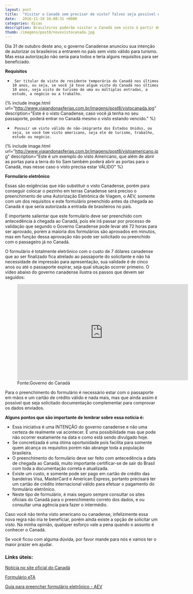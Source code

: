 ```yaml
---
layout: post
title:  "Visitar o Canadá sem precisar de visto? Talvez seja possível em 2017 "
date:   2016-11-10 16:08:31 +0000
categories: dicas
description: Brasileiros poderão visitar o Canadá sem visto à partir de 2017. Veja se você poderá se benefeciar nas possíveis novas regras.
thumb: /imagens/post8/novovistocanada.jpg
---
```


Dia 31 de outubro deste ano, o governo Canadense anunciou sua intenção de autorizar os brasileiros a entrarem no país sem visto válido para turismo. Mas essa autorização não seria para todos e teria alguns requisitos para ser beneficiado.


**Requisitos**


-      Ser titular de visto de residente temporário do Canadá nos últimos 10 anos, ou seja, se você já teve algum visto do Canadá nos últimos 10 anos, seja visto de turismo de uma ou múltiplas entradas, a estudo, a negócio ou a trabalho.

{% include image.html url="http://www.viajandonasferias.com.br/imagens/post8/vistocanada.jpg" description="Este é o visto Canadense, caso você já tenha no seu passaporte, poderá entrar no Canadá mesmo o visto estando vencido." %}

-      Possuir um visto válido de não-imigrante dos Estados Unidos, ou seja, se você tem visto americano, seja ele de turismo, trabalho, estudo ou negócio.

{% include image.html url="http://www.viajandonasferias.com.br/imagens/post8/vistoamericano.jpg" description="Este é um exemplo do visto Americano, que além de abrir as portas para a terra do tio Sam também poderá abrir as portas para o Canadá, mas nesse caso o visto precisa estar VÁLIDO" %}

**Formulário eletrônico**

Essas são exigências que irão substituir o visto Canadense, porém para conseguir colocar o pezinho em terras Canadense será preciso o preenchimento de uma Autorização Eletrônica de Viagem, o AEV, somente com um dos requisitos e este formulário preenchido antes da chegada ao Canadá é que seria autorizada a entrada de brasileiros no país.

É importante salientar que este formulário deve ser preenchido com antecedência à chegada ao Canadá, pois ele irá passar por processo de validação que segundo o Governo Canadense pode levar até 72 horas para ser aprovado, porém a maioria dos formulários são aprovados em minutos, mas em função dessa aprovação não pode ser solicitado ou preenchido com o passageiro já no Canadá.

O formulário é totalmente eletrônico com o custo de 7 dólares canadense que ao ser finalizado fica atrelado ao passaporte do solicitante e não há necessidade de impressão para apresentação, sua validade é de cinco anos ou até o passaporte expirar, seja qual situação ocorrer primeiro. O vídeo abaixo do governo canadense ilustra os passos que devem ser seguidos:

<figure class="image centered">
  <iframe width="560" height="315" src="https://www.youtube.com/embed/nS2beiBA1Mo" frameborder="0" allowfullscreen></iframe>
  <figcaption>Fonte:Governo do Canadá</figcaption>
</figure>

Para o preenchimento do formulário é necessário estar com o passaporte em mãos e um cartão de crédito válido e nada mais, mas que ainda assim é possível que seja solicitado documentação complementar para comprovar os dados enviados.

**Alguns pontos que são importante de lembrar sobre essa notícia é:**

- Essa iniciativa é uma INTENÇÃO do governo canadense e não uma certeza de realmente vai acontecer. É uma possibilidade mas que pode não ocorrer exatamente na data e como está sendo divulgado hoje.
- Se concretizada é uma ótima oportunidade pois facilita para somente quem alcança os requisitos porém não abrange toda a população brasileira.
- O preenchimento do formulário deve ser feito com antecedência a data de chegada ao Canadá, muito importante certificar-se de sair do Brasil com toda a documentação correta e atualizada.
- Existe um custo, e somente pode ser pago em cartão de crédito das bandeiras Visa, MasterCard e American Express, portanto precisará ter um cartão de crédito internacional válido para efetuar o pagamento do formulário eletrônico.
- Neste tipo de formulário, é mais seguro sempre consultar os sites oficiais do Canadá para o preenchimento correto dos dados, e ou consultar uma agência para fazer o intermédio.

Caso você não tenha visto americano ou canadense, infelizmente essa nova regra não iria te beneficiar, porém ainda existe a opção de solicitar um visto. Na minha opinião, qualquer esforço vale a pena quando o assunto é conhecer o Canadá.

Se você ficou com alguma dúvida, por favor mande para nós e vamos ter o maior prazer em ajudar.


### Links úteis: ###

[Notícia no site oficial do Canadá](http://www.canadainternational.gc.ca/brazil-bresil/highlights-faits/2016/2016-11-01-ETA-AVE.aspx?lang=por)

[Formulário eTA](http://www.cic.gc.ca/english/visit/eta-start.asp)

[Guia para preencher formulário eletrônico - AEV](http://www.cic.gc.ca/english/pdf/eta/portuguese.pdf)
